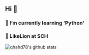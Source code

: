 ## Hi 👋
### 📢 I’m currently learning 'Python'
### 🦁 LikeLion at SCH
![qhahd78's github stats](https://github-readme-stats.vercel.app/api?username=qhahd78&show_icons=true)
<!--
**qhahd78/qhahd78** is a ✨ _special_ ✨ repository because its `README.md` (this file) appears on your GitHub profile.

Here are some ideas to get you started:
\
- 🔭 I’m currently working on ...
- 👯 I’m looking to collaborate on ...
- 🤔 I’m looking for help with ...
- 💬 Ask me about ...
- 📫 How to reach me: ...
- 😄 Pronouns: ...
- ⚡ Fun fact: ...
-->
